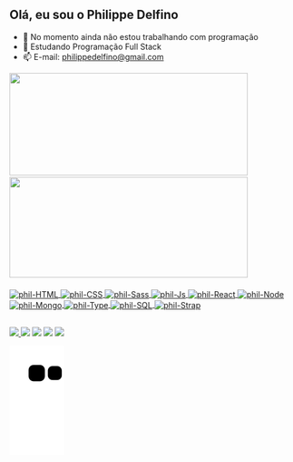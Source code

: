 ## Olá, eu sou o Philippe Delfino
- 🔭 No momento ainda não estou trabalhando com programação
- 🌱 Estudando Programação Full Stack
- 📫 E-mail: philippedelfino@gmail.com
<div>
  <a href="https://github.com/phil-delfino">
  <img height="180em" width="420em" src="https://github-readme-stats.vercel.app/api?username=phil-delfino&show_icons=true&theme=dracula&include_all_commits=true&count_private=true"/>
  <img height="177em" width="420em" src="https://github-readme-stats.vercel.app/api/top-langs/?username=phil-delfino&layout=compact&langs_count=7&theme=dracula"/>
</div>
<div style="display: inline_block"><br>
  <img align="center" alt="phil-HTML" height="30" width="80" src="https://img.shields.io/badge/HTML5-E34F26?style=for-the-badge&logo=html5&logoColor=white">
  <img align="center" alt="phil-CSS" height="30" width="80" src="https://img.shields.io/badge/CSS3-1572B6?style=for-the-badge&logo=css3&logoColor=white">
  <img align="center" alt="phil-Sass" height="30" width="80" src="https://img.shields.io/badge/Sass-CC6699?style=for-the-badge&logo=sass&logoColor=white">
  <img align="center" alt="phil-Js" height="30" width="80" src="https://img.shields.io/badge/JavaScript-F7DF1E?style=for-the-badge&logo=javascript&logoColor=black">
  <img align="center" alt="phil-React" height="30" width="80" src="https://img.shields.io/badge/React-20232A?style=for-the-badge&logo=react&logoColor=61DAFB">
  <img align="center" alt="phil-Node" height="30" width="80" src="https://img.shields.io/badge/Node.js-43853D?style=for-the-badge&logo=node.js&logoColor=white">
  <img align="center" alt="phil-Mongo" height="30" width="80" src="https://img.shields.io/badge/MongoDB-4EA94B?style=for-the-badge&logo=mongodb&logoColor=white">
  <img align="center" alt="phil-Type" height="30" width="80" src="https://img.shields.io/badge/TypeScript-007ACC?style=for-the-badge&logo=typescript&logoColor=white">
  <img align="center" alt="phil-SQL" height="30" width="80" src="https://img.shields.io/badge/PostgreSQL-316192?style=for-the-badge&logo=postgresql&logoColor=white">
  <img align="center" alt="phil-Strap" height="30" width="80" src="https://img.shields.io/badge/Bootstrap-563D7C?style=for-the-badge&logo=bootstrap&logoColor=white">
</div>
  
  ##
  
<div>
  <a href="https://www.behance.net/phduarte_a56d4" target="_blank"><img height="28.15" src="https://aleen42.github.io/badges/src/behance.svg">
  <a href="https://instagram.com/phil.delfino" target="_blank"><img src="https://img.shields.io/badge/Instagram-E4405F?style=for-the-badge&logo=instagram&logoColor=white" target="_blank"></a>
  <a href="https://www.twitch.tv/ddelph" target="_blank"><img src="https://img.shields.io/badge/Twitch-9146FF?style=for-the-badge&logo=twitch&logoColor=white" target="_blank"></a>
  <a href = "mailto:philippedelfino@gmail.com"><img src="https://img.shields.io/badge/-Gmail-%23333?style=for-the-badge&logo=gmail&logoColor=white" target="_blank"></a>
  <a href="https://www.linkedin.com/in/philippedelfino/" target="_blank"><img src="https://img.shields.io/badge/-LinkedIn-%230077B5?style=for-the-badge&logo=linkedin&logoColor=white" target="_blank"></a> 

  ![Snake animation](https://github.com/rafaballerini/rafaballerini/blob/output/github-contribution-grid-snake.svg)
 
</div>
